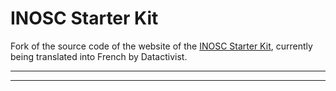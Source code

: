 # INOSC Starter Kit

Fork of the source code of the website of the [INOSC Starter Kit](https://osf.io/7vez3/), currently being translated into French by Datactivist.

***
***
